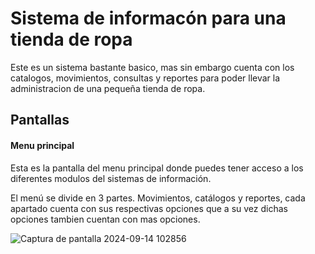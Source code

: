 <h1>Sistema de informacón para una tienda de ropa</h1>
<p>Este es un sistema bastante basico, mas sin embargo cuenta con los catalogos, movimientos, consultas y reportes para poder llevar la administracion de una pequeña tienda de ropa.</p>
<h2>Pantallas</h2>
<h4>Menu principal</h4>
<p>Esta es la pantalla del menu principal donde puedes tener acceso a los diferentes modulos del sistemas de información.</p>
<p>El menú se divide en 3 partes. Movimientos, catálogos y reportes, cada apartado cuenta con sus respectivas opciones que a su vez dichas opciones tambien cuentan con mas opciones.</p>

![Captura de pantalla 2024-09-14 102856](https://github.com/user-attachments/assets/5a8ab69f-bd26-4246-8657-ba16bbd4bcb1)
